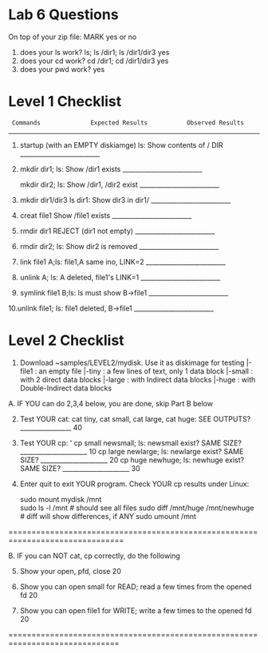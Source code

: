 # Lab 6 Questions

On top of your zip file: MARK yes or no
1. does your ls work?  ls; ls /dir1; ls /dir1/dir3
      yes
2. does your cd work?  cd /dir1; cd /dir1/dir3
      yes
3. does your pwd work?
      yes

# Level 1 Checklist 

     Commands              Expected Results           Observed Results
--------------------   -------------------------   ------------------------
1. startup (with an EMPTY diskiamge)
   ls:                  Show contents of / DIR      _________________________

2. mkdir dir1; ls:      Show /dir1 exists           _________________________

   mkdir dir2; ls:      Show /dir1, /dir2 exist     _________________________

3. mkdir dir1/dir3 
   ls dir1:             Show dir3 in dir1/          _________________________

4. creat file1          Show /file1 exists          _________________________

5. rmdir dir1           REJECT (dir1 not empty)     _________________________

6. rmdir dir2; ls:      Show dir2 is removed        _________________________

7. link file1 A;ls:     file1,A same ino,  LINK=2   _________________________

8. unlink A; ls:        A deleted, file1's LINK=1   _________________________ 

9. symlink file1 B;ls:  ls must show   B->file1     _________________________

10.unlink file1; ls:    file1 deleted, B->file1     _________________________

# Level 2 Checklist

1. Download ~samples/LEVEL2/mydisk. Use it as diskimage for testing
                              |-file1 : an empty file
			      |-tiny  : a few lines of text, only 1 data block
			      |-small : with 2 direct data blocks
			      |-large : with Indirect data blocks
			      |-huge  : with Double-Indirect data blocks


A. IF YOU can do 2,3,4 below, you are done, skip Part B below

2. Test YOUR cat:
    cat tiny, cat small, cat large, cat huge: SEE OUTPUTS? ________________ 40

3. Test YOUR cp:  '
    cp small newsmall; ls: newsmall exist? SAME SIZE? _____________________ 10
    cp large newlarge; ls: newlarge exist? SAME SIZE? _____________________ 20
    cp huge newhuge;   ls: newhuge  exist? SAME SIZE? _____________________ 30

4. Enter quit to exit YOUR program. Check YOUR cp results under Linux:
		 
	 sudo mount mydisk /mnt           
	 sudo ls -l /mnt                   # should see all files
	 sudo diff /mnt/huge /mnt/newhuge  # diff will show differences, if ANY
	 sudo umount /mnt

===============================================================================

B. IF you can NOT cat, cp correctly, do the following

5. Show your open, pfd, close                                               20

6. Show you can open small for READ; read a few times from the opened fd    20

7. Show you can open file1 for WRITE; write a few times to the opened fd    20

==============================================================================